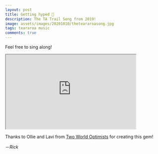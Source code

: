 ```yaml
---
layout: post
title: Getting hyped 🚀
description: The TA Trail Song from 2019!
image: assets/images/20201010/theteararoasong.jpg
tags: teararoa music
comments: true
---
```


Feel free to sing along!

<iframe width="420" height="240"
src="https://www.youtube.com/embed/ixkVAoUdBMg">
</iframe>

Thanks to Ollie and Lavi from [Two World Optimists](https://www.youtube.com/channel/UCAnjsy_m02aOKHUiI6xARjw) for creating this gem!

－_Rick_
